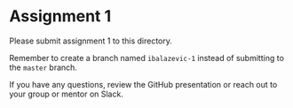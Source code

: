 # Assignment 1

Please submit assignment 1 to this directory.

Remember to create a branch named `ibalazevic-1` 
instead of submitting to the `master` branch.

If you have any questions, review the GitHub presentation or reach
out to your group or mentor on Slack.
